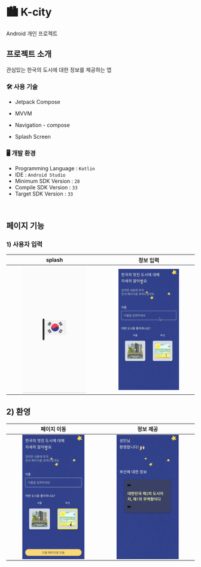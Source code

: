 # 🏙️ K-city

Android 개인 프로젝트

## 프로젝트 소개

관심있는 한국의 도시에 대한 정보를 제공하는 앱

### 🛠️ 사용 기술

- Jetpack Compose

- MVVM
- Navigation - compose
- Splash Screen

### 🖥️ 개발 환경

- Programming Language : `Kotlin`
- IDE : `Android Studio`
- Minimum SDK Version : `28`
- Compile SDK Version : `33`
- Target SDK Version : `33`

<br>

## 페이지 기능

### 1) 사용자 입력

|                            splash                            |                          정보 입력                           |
| :----------------------------------------------------------: | :----------------------------------------------------------: |
| <img src="./README.assets/city.gif" alt="city" align="center" width="70%" /> | <img src="./README.assets/city2.gif" alt="city2" align="center" width="70%" /> |

## 2) 환영

|                         페이지 이동                          |                          정보 제공                           |
| :----------------------------------------------------------: | :----------------------------------------------------------: |
| <img src="./README.assets/city3.gif" alt="city3" align="center" width="70%" /> | <img src="./README.assets/city4.gif" alt="city4" align="center" width="70%" /> |
